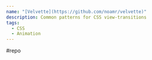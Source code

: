 ```yaml
---
name: "[Velvette](https://github.com/noamr/velvette)"
description: Common patterns for CSS view-transitions
tags:
  - CSS
  - Animation
---
```

#repo